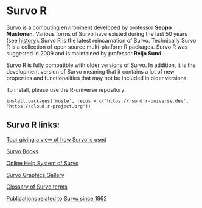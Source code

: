 # Survo R

[Survo](https://www.survo.fi/english/index.html) is a computing environment developed by professor **Seppo Mustonen**.
Various forms of Survo have existed during the last 50 years (see [history](https://www.survo.fi/presentation/index.html)). Survo R is the latest reincarnation of Survo.
Technically Survo R is a collection of open source multi-platform R packages. Survo R was suggested in 2009 and is
maintained by professor **Reijo Sund**.

Survo R is fully compatible with older versions of Survo. In addition, it is the development version of Survo meaning
that it contains a lot of new properties and functionalities that may not be included in older versions.

To install, please use the R-universe repository:

`install.packages('muste', repos = c('https://rsund.r-universe.dev', 'https://cloud.r-project.org'))`


## Survo R links:
[Tour giving a view of how Survo is used](https://www.survo.fi/tour/index.html)

[Survo Books](https://www.survo.fi/books/index.html)

[Online Help System of Survo](https://www.survo.fi/help/index.html)

[Survo Graphics Gallery](https://www.survo.fi/gallery/index.html)

[Glossary of Survo terms](https://www.survo.fi/glossary/index.html)

[Publications related to Survo since 1962](https://www.survo.fi/publications/index.html)
